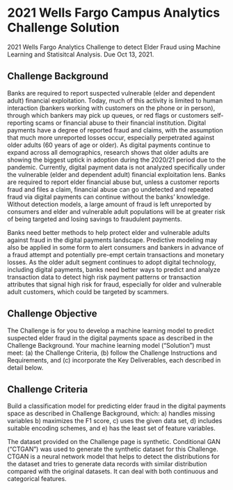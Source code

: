 # 2021 Wells Fargo Campus Analytics Challenge Solution
2021 Wells Fargo Analytics Challenge to detect Elder Fraud using Machine Learning and Statisitcal Analysis. Due Oct 13, 2021. 

## Challenge Background
Banks are required to report suspected vulnerable (elder and dependent adult) financial exploitation. Today, much of this activity is limited to human interaction (bankers working with customers on the phone or in person), through which bankers may pick up queues, or red flags or customers self-reporting scams or financial abuse to their financial institution. Digital payments have a degree of reported fraud and claims, with the assumption that much more unreported losses occur, especially perpetrated against older adults (60 years of age or older). As digital payments continue to expand across all demographics, research shows that older adults are showing the biggest uptick in adoption during the 2020/21 period due to the pandemic. Currently, digital payment data is not analyzed specifically under the vulnerable (elder and dependent adult) financial exploitation lens. Banks are required to report elder financial abuse but, unless a customer reports fraud and files a claim, financial abuse can go undetected and repeated fraud via digital payments can continue without the banks’ knowledge. Without detection models, a large amount of fraud is left unreported by consumers and elder and vulnerable adult populations will be at greater risk of being targeted and losing savings to fraudulent payments.

Banks need better methods to help protect elder and vulnerable adults against fraud in the digital payments landscape. Predictive modeling may also be applied in some form to alert consumers and bankers in advance of a fraud attempt and potentially pre-empt certain transactions and monetary losses. As the older adult segment continues to adopt digital technology, including digital payments, banks need better ways to predict and analyze transaction data to detect high risk payment patterns or transaction attributes that signal high risk for fraud, especially for older and vulnerable adult customers, which could be targeted by scammers.

## Challenge Objective
The Challenge is for you to develop a machine learning model to predict suspected elder fraud in the digital payments space as described in the Challenge Background. Your machine learning model (“Solution”) must meet: (a) the Challenge Criteria, (b) follow the Challenge Instructions and Requirements, and (c) incorporate the Key Deliverables, each described in detail below. 

## Challenge Criteria
Build a classification model for predicting elder fraud in the digital payments space as described in Challenge Background, which:
a)	handles missing variables
b)	maximizes the F1 score, 
c)	uses the given data set, 
d)	includes suitable encoding schemes, and
e)	has the least set of feature variables.

The dataset provided on the Challenge page is synthetic. Conditional GAN (“CTGAN”) was used to generate the synthetic dataset for this Challenge. CTGAN is a neural network model that helps to detect the distributions for the dataset and tries to generate data records with similar distribution compared with the original datasets. It can deal with both continuous and categorical features.

